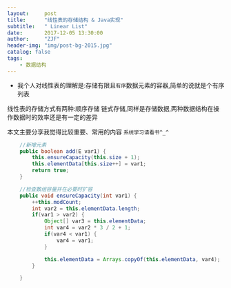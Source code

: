 ```yaml
---
layout:     post
title:      "线性表的存储结构 & Java实现"
subtitle:   " Linear List"
date:       2017-12-05 13:30:00
author:     "ZJF"
header-img: "img/post-bg-2015.jpg"
catalog: false
tags:
    - 数据结构
---
```


* 我个人对线性表的理解是:存储有限且`有序`数据元素的容器,简单的说就是个有序列表

线性表的存储方式有两种:顺序存储 链式存储,同样是存储数据,两种数据结构在操作数据时的效率还是有一定的差异

本文主要分享我觉得比较重要、常用的内容   `系统学习请看书^_^`


```java
	//新增元素
    public boolean add(E var1) {
        this.ensureCapacity(this.size + 1);
        this.elementData[this.size++] = var1;
        return true;
    }

    //检查数组容量并在必要时扩容
    public void ensureCapacity(int var1) {
        ++this.modCount;
        int var2 = this.elementData.length;
        if(var1 > var2) {
            Object[] var3 = this.elementData;
            int var4 = var2 * 3 / 2 + 1;
            if(var4 < var1) {
                var4 = var1;
            }

            this.elementData = Arrays.copyOf(this.elementData, var4);
        }

    }
```









